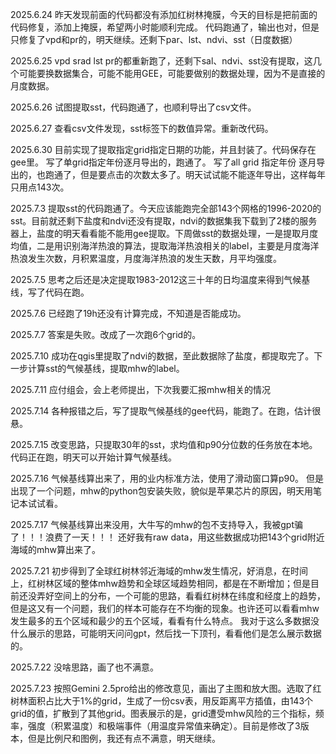 2025.6.24 
昨天发现前面的代码都没有添加红树林掩膜，今天的目标是把前面的代码修复，添加上掩膜，希望两小时能顺利完成。
代码跑通了，输出也对，但是只修复了vpd和pr的，明天继续。还剩下par、lst、ndvi、sst（日度数据）

2025.6.25
vpd srad lst pr的都重新跑了，还剩下sal、ndvi、sst没有提取，这几个可能要换数据集合，可能不能用GEE，可能要做别的数据处理，因为不是直接的月度数据。

2025.6.26
试图提取sst，代码跑通了，也顺利导出了csv文件。

2025.6.27
查看csv文件发现，sst标签下的数值异常。重新改代码。

2025.6.30
目前实现了提取指定grid指定日期的功能，并且封装了。代码保存在gee里。
写了单grid指定年份逐月导出的，跑通了。
写了all grid 指定年份 逐月导出的，也跑通了，但是要点击的次数太多了。明天试试能不能逐年导出，这样每年只用点143次。

2025.7.3
提取sst的代码跑通了。今天应该能跑完全部143个网格的1996-2020的sst。目前就还剩下盐度和ndvi还没有提取，ndvi的数据集我下载到了2楼的服务器上，盐度的明天看看能不能用gee提取。下周做sst的数据处理，一是提取月度均值，二是用识别海洋热浪的算法，提取海洋热浪相关的label，主要是月度海洋热浪发生次数，月积累温度，月度海洋热浪的发生天数，月平均强度。

2025.7.5
思考之后还是决定提取1983-2012这三十年的日均温度来得到气候基线，写了代码在跑。

2025.7.6
已经跑了19h还没有计算完成，不知道是否能成功。

2025.7.7
答案是失败。改成了一次跑6个grid的。

2025.7.10
成功在qgis里提取了ndvi的数据，至此数据除了盐度，都提取完了。下一步计算sst的气候基线，提取mhw的label。

2025.7.11
应付组会，会上老师提出，下次我要汇报mhw相关的情况

2025.7.14
各种报错之后，写了提取气候基线的gee代码，能跑了。在跑，估计很悬。

2025.7.15
改变思路，只提取30年的sst，求均值和p90分位数的任务放在本地。代码正在跑，明天可以开始计算气候基线。

2025.7.16
气候基线算出来了，用的业内标准方法，使用了滑动窗口算p90。
但是出现了一个问题，mhw的python包安装失败，貌似是苹果芯片的原因，明天用笔记本试试看。

2025.7.17
气候基线算出来没用，大牛写的mhw的包不支持导入，我被gpt骗了！！！浪费了一天！！！
还好我有raw data，用这些数据成功把143个grid附近海域的mhw算出来了。

2025.7.21
初步得到了全球红树林邻近海域的mhw发生情况，好消息，在时间上，红树林区域的整体mhw趋势和全球区域趋势相同，都是在不断增加；但是目前还没弄好空间上的分布，一个可能的思路，看看红树林在纬度和经度上的趋势，但是这又有一个问题，我们的样本可能存在不均衡的现象。也许还可以看看mhw发生最多的五个区域和最少的五个区域，看看有什么特点。
我对于这么多数据没什么展示的思路，可能明天问问gpt，然后找一下顶刊，看看他们是怎么展示数据的。

2025.7.22
没啥思路，画了也不满意。

2025.7.23
按照Gemini 2.5pro给出的修改意见，画出了主图和放大图。选取了红树林面积占比大于1%的grid，生成了一份csv表，用反距离平方插值，由143个grid的值，扩散到了其他grid。图表展示的是，grid遭受mhw风险的三个指标，频率，强度（积累温度）和极端事件（用温度异常值来确定）。目前是修改了3版本，但是比例尺和图例，我还有点不满意，明天继续。